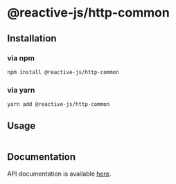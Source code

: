 # @reactive-js/http-common

## Installation

### via npm

```sh
npm install @reactive-js/http-common
```

### via yarn

```sh
yarn add @reactive-js/http-common
```

## Usage

```typescript
```

## Documentation

API documentation is available [here](./docs).
